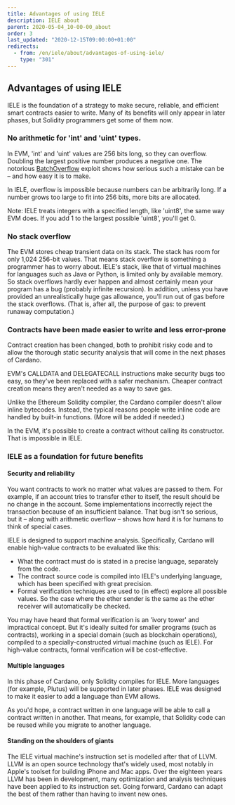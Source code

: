 ```yaml
---
title: Advantages of using IELE
description: IELE about
parent: 2020-05-04_10-00-00_about
order: 3
last_updated: "2020-12-15T09:00:00+01:00"
redirects:
  - from: /en/iele/about/advantages-of-using-iele/
    type: "301"
---
```

## Advantages of using IELE

IELE is the foundation of a strategy to make secure, reliable, and efficient smart contracts easier to write. Many of its benefits will only appear in later phases, but Solidity programmers get some of them now.

### No arithmetic for 'int' and 'uint' types.

In EVM, 'int' and 'uint' values are 256 bits long, so they can overflow. Doubling the largest positive number produces a negative one. The notorious [BatchOverflow](https://thenextweb.com/hardfork/2018/04/25/ethereum-smart-contract-integer-overflow/) exploit shows how serious such a mistake can be – and how easy it is to make.

In IELE, overflow is impossible because numbers can be arbitrarily long. If a number grows too large to fit into 256 bits, more bits are allocated.

Note: IELE treats integers with a specified length, like 'uint8', the same way EVM does. If you add 1 to the largest possible 'uint8', you'll get 0.

### No stack overflow

The EVM stores cheap transient data on its stack. The stack has room for only 1,024 256-bit values. That means stack overflow is something a programmer has to worry about. IELE's stack, like that of virtual machines for languages such as Java or Python, is limited only by available memory. So stack overflows hardly ever happen and almost certainly mean your program has a bug (probably infinite recursion). In addition, unless you have provided an unrealistically huge gas allowance, you'll run out of gas before the stack overflows. (That is, after all, the purpose of gas: to prevent runaway computation.)

### Contracts have been made easier to write and less error-prone

Contract creation has been changed, both to prohibit risky code and to allow the thorough static security analysis that will come in the next phases of Cardano.

EVM's CALLDATA and DELEGATECALL instructions make security bugs too easy, so they've been replaced with a safer mechanism. Cheaper contract creation means they aren't needed as a way to save gas.

Unlike the Ethereum Solidity compiler, the Cardano compiler doesn't allow inline bytecodes. Instead, the typical reasons people write inline code are handled by built-in functions. (More will be added if needed.)

In the EVM, it's possible to create a contract without calling its constructor. That is impossible in IELE.

### IELE as a foundation for future benefits

#### Security and reliability

You want contracts to work no matter what values are passed to them. For example, if an account tries to transfer ether to itself, the result should be no change in the account. Some implementations incorrectly reject the transaction because of an insufficient balance. That bug isn't so serious, but it – along with arithmetic overflow – shows how hard it is for humans to think of special cases.

IELE is designed to support machine analysis. Specifically, Cardano will enable high-value contracts to be evaluated like this:

* What the contract must do is stated in a precise language, separately from the code.
* The contract source code is compiled into IELE's underlying language, which has been specified with great precision.
* Formal verification techniques are used to (in effect) explore all possible values. So the case where the ether sender is the same as the ether receiver will automatically be checked.

You may have heard that formal verification is an 'ivory tower' and impractical concept. But it's ideally suited for smaller programs (such as contracts), working in a special domain (such as blockchain operations), compiled to a specially-constructed virtual machine (such as IELE). For high-value contracts, formal verification will be cost-effective.

#### Multiple languages

In this phase of Cardano, only Solidity compiles for IELE. More languages (for example, Plutus) will be supported in later phases. IELE was designed to make it easier to add a language than EVM allows.

As you'd hope, a contract written in one language will be able to call a contract written in another. That means, for example, that Solidity code can be reused while you migrate to another language.

#### Standing on the shoulders of giants

The IELE virtual machine's instruction set is modelled after that of LLVM. LLVM is an open source technology that's widely used, most notably in Apple's toolset for building iPhone and Mac apps. Over the eighteen years LLVM has been in development, many optimization and analysis techniques have been applied to its instruction set. Going forward, Cardano can adapt the best of them rather than having to invent new ones.

